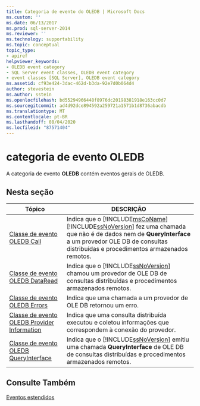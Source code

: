 ```yaml
---
title: Categoria de evento do OLEDB | Microsoft Docs
ms.custom: ''
ms.date: 06/13/2017
ms.prod: sql-server-2014
ms.reviewer: ''
ms.technology: supportability
ms.topic: conceptual
topic_type:
- apiref
helpviewer_keywords:
- OLEDB event category
- SQL Server event classes, OLEDB event category
- event classes [SQL Server], OLEDB event category
ms.assetid: cf93e424-3dac-462d-b3da-92e7d0b064d4
author: stevestein
ms.author: sstein
ms.openlocfilehash: bd55294966448f8976dc20198381918e163cc0d7
ms.sourcegitcommit: ad4d92dce894592a259721a1571b1d8736abacdb
ms.translationtype: MT
ms.contentlocale: pt-BR
ms.lasthandoff: 08/04/2020
ms.locfileid: "87571404"
---
```

# <a name="oledb-event-category"></a>categoria de evento OLEDB
  A categoria de evento **OLEDB** contém eventos gerais de OLEDB.  
  
## <a name="in-this-section"></a>Nesta seção  
  
|Tópico|DESCRIÇÃO|  
|-----------|-----------------|  
|[Classe de evento OLEDB Call](oledb-call-event-class.md)|Indica que o [!INCLUDE[msCoName](../../includes/msconame-md.md)] [!INCLUDE[ssNoVersion](../../includes/ssnoversion-md.md)] fez uma chamada que não é de dados nem de **QueryInterface** a um provedor OLE DB de consultas distribuídas e procedimentos armazenados remotos.|  
|[Classe de evento OLEDB DataRead](oledb-dataread-event-class.md)|Indica que o [!INCLUDE[ssNoVersion](../../includes/ssnoversion-md.md)] chamou um provedor de OLE DB de consultas distribuídas e procedimentos armazenados remotos.|  
|[Classe de evento OLEDB Errors](oledb-errors-event-class.md)|Indica que uma chamada a um provedor de OLE DB retornou um erro.|  
|[Classe de evento OLEDB Provider Information](oledb-provider-information-event-class.md)|Indica que uma consulta distribuída executou e coletou informações que correspondem à conexão do provedor.|  
|[Classe de evento OLEDB QueryInterface](oledb-queryinterface-event-class.md)|Indica que o [!INCLUDE[ssNoVersion](../../includes/ssnoversion-md.md)] emitiu uma chamada **QueryInterface** de OLE DB de consultas distribuídas e procedimentos armazenados remotos.|  
  
## <a name="see-also"></a>Consulte Também  
 [Eventos estendidos](../extended-events/extended-events.md)  
  
  
